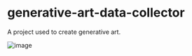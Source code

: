 # generative-art-data-collector
A project used to create generative art.

![image](https://user-images.githubusercontent.com/1894949/32055081-9e21debc-ba2e-11e7-963e-86bf36296e38.png)

